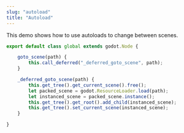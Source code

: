 ```yaml
---
slug: "autoload"
title: "Autoload"
---
```


This demo shows how to use autoloads to change between scenes.

```jsx
export default class global extends godot.Node {

	goto_scene(path) {
		this.call_deferred("_deferred_goto_scene", path);
	}

	_deferred_goto_scene(path) {
		this.get_tree().get_current_scene().free();
		let packed_scene = godot.ResourceLoader.load(path);
		let instanced_scene = packed_scene.instance();
		this.get_tree().get_root().add_child(instanced_scene);
		this.get_tree().set_current_scene(instanced_scene);
	}

}
```
